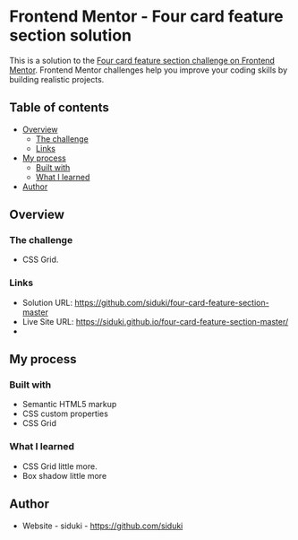 # Frontend Mentor - Four card feature section solution

This is a solution to the [Four card feature section challenge on Frontend Mentor](https://www.frontendmentor.io/challenges/four-card-feature-section-weK1eFYK). Frontend Mentor challenges help you improve your coding skills by building realistic projects. 

## Table of contents

- [Overview](#overview)
  - [The challenge](#the-challenge)
  - [Links](#links)
- [My process](#my-process)
  - [Built with](#built-with)
  - [What I learned](#what-i-learned)
- [Author](#author)

## Overview

### The challenge

- CSS Grid.

### Links

- Solution URL: https://github.com/siduki/four-card-feature-section-master
- Live Site URL: https://siduki.github.io/four-card-feature-section-master/
- 
## My process

### Built with

- Semantic HTML5 markup
- CSS custom properties
- CSS Grid

### What I learned

- CSS Grid little more.
- Box shadow little more

## Author

- Website - siduki - https://github.com/siduki
